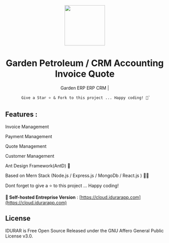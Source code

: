 <div align="center">
    <a href="https://www.garden-petrleum.com/">
  <img src="https://avatars.githubusercontent.com/u/50052356?s=200&v=4" width="128px" />
    </a>
    <h1>Garden Petroleum / CRM Accounting Invoice Quote</h1>
    <p align="center">
        <p>Garden ERP ERP CRM |</p>
    </p>
    

```
 Give a Star ⭐️ & Fork to this project ... Happy coding! 🤩`
```
</div>




## Features :

Invoice Management

Payment Management

Quote Management

Customer Management

Ant Design Framework(AntD) 🐜

Based on Mern Stack (Node.js / Express.js / MongoDb / React.js ) 👨‍💻




Dont forget to give a ⭐️ to this project ... Happy coding!

**🚀 Self-hosted Entreprise Version** : [https://cloud.idurarapp.com](https://cloud.idurarapp.com)

## License

IDURAR is Free Open Source Released under the GNU Affero General Public License v3.0.
